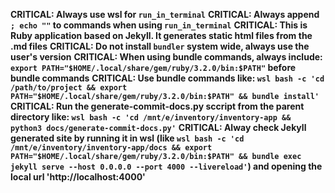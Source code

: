 **CRITICAL: Always use wsl for `run_in_terminal`**
**CRITICAL: Always append `; echo ""` to commands when using `run_in_terminal`**
**CRITICAL: This is Ruby application based on Jekyll. It generates static html files from the .md files**
**CRITICAL: Do not install `bundler` system wide, always use the user's version**
**CRITICAL: When using bundle commands, always include: `export PATH="$HOME/.local/share/gem/ruby/3.2.0/bin:$PATH"` before bundle commands**
**CRITICAL: Use bundle commands like: `wsl bash -c 'cd /path/to/project && export PATH="$HOME/.local/share/gem/ruby/3.2.0/bin:$PATH" && bundle install'`**
**CRITICAL: Run the generate-commit-docs.py sccript from the parent directory like: `wsl bash -c 'cd /mnt/e/inventory/inventory-app && python3 docs/generate-commit-docs.py'`**
**CRITICAL: Alway check Jekyll generated site by running it in wsl (like `wsl bash -c 'cd /mnt/e/inventory/inventory-app/docs && export PATH="$HOME/.local/share/gem/ruby/3.2.0/bin:$PATH" && bundle exec jekyll serve --host 0.0.0.0 --port 4000 --livereload'`) and opening the local url 'http://localhost:4000'**